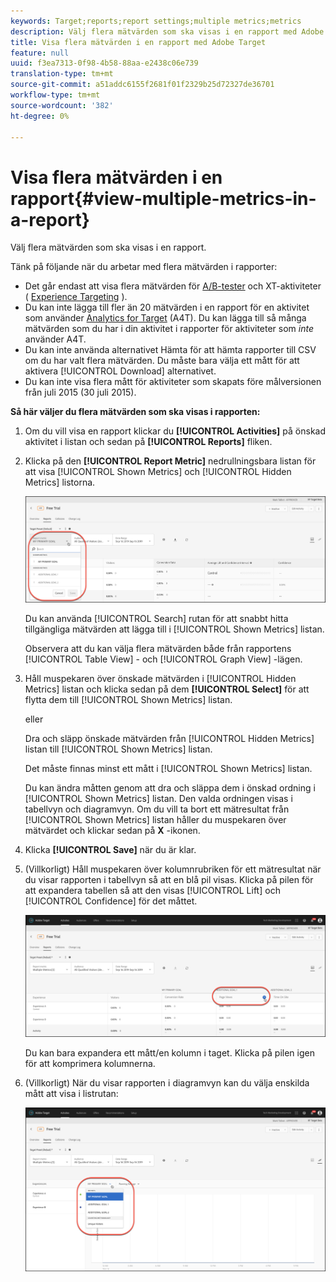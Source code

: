 ```yaml
---
keywords: Target;reports;report settings;multiple metrics;metrics
description: Välj flera mätvärden som ska visas i en rapport med Adobe Target.
title: Visa flera mätvärden i en rapport med Adobe Target
feature: null
uuid: f3ea7313-0f98-4b58-88aa-e2438c06e739
translation-type: tm+mt
source-git-commit: a51addc6155f2681f01f2329b25d72327de36701
workflow-type: tm+mt
source-wordcount: '382'
ht-degree: 0%

---
```



# Visa flera mätvärden i en rapport{#view-multiple-metrics-in-a-report}

Välj flera mätvärden som ska visas i en rapport.

Tänk på följande när du arbetar med flera mätvärden i rapporter:

* Det går endast att visa flera mätvärden för [A/B-tester](/help/c-activities/t-test-ab/test-ab.md) och XT-aktiviteter ( [Experience Targeting](/help/c-activities/t-experience-target/experience-target.md) ).
* Du kan inte lägga till fler än 20 mätvärden i en rapport för en aktivitet som använder [Analytics for Target](/help/c-integrating-target-with-mac/a4t/a4t.md) (A4T). Du kan lägga till så många mätvärden som du har i din aktivitet i rapporter för aktiviteter som *inte* använder A4T.
* Du kan inte använda alternativet [](/help/c-reports/downloading-data-in-csv-file.md) Hämta för att hämta rapporter till CSV om du har valt flera mätvärden. Du måste bara välja ett mått för att aktivera [!UICONTROL Download] alternativet.
* Du kan inte visa flera mått för aktiviteter som skapats före målversionen från juli 2015 (30 juli 2015).

**Så här väljer du flera mätvärden som ska visas i rapporten:**

1. Om du vill visa en rapport klickar du **[!UICONTROL Activities]** på önskad aktivitet i listan och sedan på **[!UICONTROL Reports]** fliken.
1. Klicka på den **[!UICONTROL Report Metric]** nedrullningsbara listan för att visa [!UICONTROL Shown Metrics] och [!UICONTROL Hidden Metrics] listorna.

   ![](assets/multiple_metrics.png)

   Du kan använda [!UICONTROL Search] rutan för att snabbt hitta tillgängliga mätvärden att lägga till i [!UICONTROL Shown Metrics] listan.

   Observera att du kan välja flera mätvärden både från rapportens [!UICONTROL Table View] - och [!UICONTROL Graph View] -lägen.

1. Håll muspekaren över önskade mätvärden i [!UICONTROL Hidden Metrics] listan och klicka sedan på dem **[!UICONTROL Select]** för att flytta dem till [!UICONTROL Shown Metrics] listan.

   eller

   Dra och släpp önskade mätvärden från [!UICONTROL Hidden Metrics] listan till [!UICONTROL Shown Metrics] listan.

   Det måste finnas minst ett mått i [!UICONTROL Shown Metrics] listan.

   Du kan ändra måtten genom att dra och släppa dem i önskad ordning i [!UICONTROL Shown Metrics] listan. Den valda ordningen visas i tabellvyn och diagramvyn. Om du vill ta bort ett mätresultat från [!UICONTROL Shown Metrics] listan håller du muspekaren över mätvärdet och klickar sedan på **X** -ikonen.

1. Klicka **[!UICONTROL Save]** när du är klar.
1. (Villkorligt) Håll muspekaren över kolumnrubriken för ett mätresultat när du visar rapporten i tabellvyn så att en blå pil visas. Klicka på pilen för att expandera tabellen så att den visas [!UICONTROL Lift] och [!UICONTROL Confidence] för det måttet.

   ![](assets/multiple_metrics_table.png)

   Du kan bara expandera ett mått/en kolumn i taget. Klicka på pilen igen för att komprimera kolumnerna.

1. (Villkorligt) När du visar rapporten i diagramvyn kan du välja enskilda mått att visa i listrutan:

   ![](assets/multiple_metrics_graph.png)

